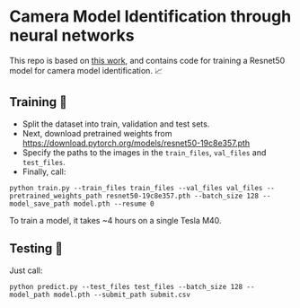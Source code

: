 # Camera Model Identification through neural networks

This repo is based on [this work](https://github.com/PavelOstyakov/camera_identification/), and contains code for training a Resnet50 model for camera model identification. 📈

## Training 🏃

- Split the dataset into train, validation and test sets.
- Next, download pretrained weights from https://download.pytorch.org/models/resnet50-19c8e357.pth
- Specify the paths to the images in the `train_files`, `val_files` and `test_files`.
- Finally, call:
```
python train.py --train_files train_files --val_files val_files --pretrained_weights_path resnet50-19c8e357.pth --batch_size 128 --model_save_path model.pth --resume 0
```

To train a model, it takes ~4 hours on a single Tesla M40.

## Testing 🚀

Just call:

```
python predict.py --test_files test_files --batch_size 128 --model_path model.pth --submit_path submit.csv
```

